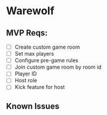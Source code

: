 # Warewolf

## MVP Reqs:

- [ ] Create custom game room
- [ ] Set max players
- [ ] Configure pre-game rules
- [ ] Join custom game room by room id
- [ ] Player ID
- [ ] Host role
- [ ] Kick feature for host

## Known Issues

